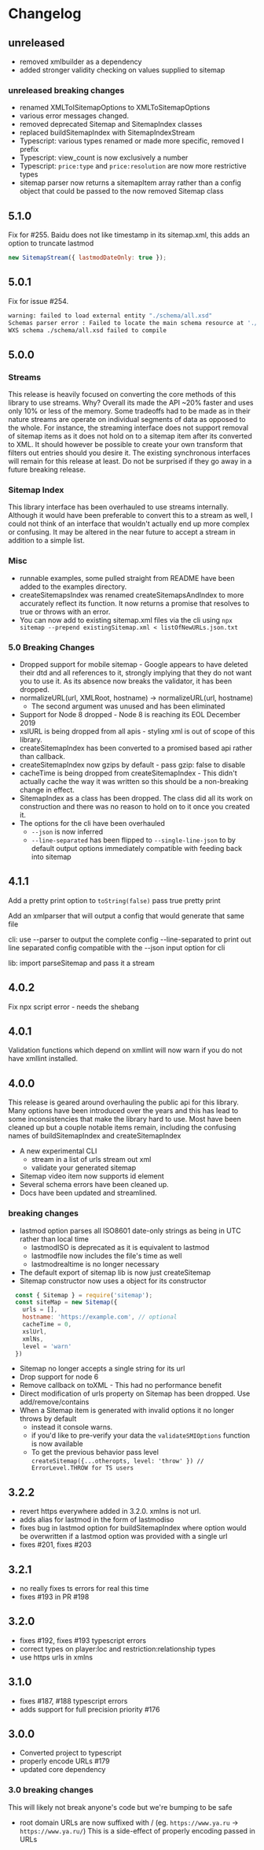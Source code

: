 # Changelog

## unreleased

- removed xmlbuilder as a dependency
- added stronger validity checking on values supplied to sitemap

### unreleased breaking changes

- renamed XMLToISitemapOptions to XMLToSitemapOptions
- various error messages changed.
- removed deprecated Sitemap and SitemapIndex classes
- replaced buildSitemapIndex with SitemapIndexStream
- Typescript: various types renamed or made more specific, removed I prefix
- Typescript: view_count is now exclusively a number
- Typescript: `price:type` and `price:resolution` are now more restrictive types
- sitemap parser now returns a sitemapItem array rather than a config object that could be passed to the now removed Sitemap class

## 5.1.0

Fix for #255. Baidu does not like timestamp in its sitemap.xml, this adds an option to truncate lastmod

```js
new SitemapStream({ lastmodDateOnly: true });
```

## 5.0.1

Fix for issue #254.

```sh
warning: failed to load external entity "./schema/all.xsd"
Schemas parser error : Failed to locate the main schema resource at './schema/all.xsd'.
WXS schema ./schema/all.xsd failed to compile
```

## 5.0.0

### Streams

This release is heavily focused on converting the core methods of this library to use streams. Why? Overall its made the API ~20% faster and uses only 10% or less of the memory. Some tradeoffs had to be made as in their nature streams are operate on individual segments of data as opposed to the whole. For instance, the streaming interface does not support removal of sitemap items as it does not hold on to a sitemap item after its converted to XML. It should however be possible to create your own transform that filters out entries should you desire it. The existing synchronous interfaces will remain for this release at least. Do not be surprised if they go away in a future breaking release.

### Sitemap Index

This library interface has been overhauled to use streams internally. Although it would have been preferable to convert this to a stream as well, I could not think of an interface that wouldn't actually end up more complex or confusing. It may be altered in the near future to accept a stream in addition to a simple list.

### Misc

- runnable examples, some pulled straight from README have been added to the examples directory.
- createSitemapsIndex was renamed createSitemapsAndIndex to more accurately reflect its function. It now returns a promise that resolves to true or throws with an error.
- You can now add to existing sitemap.xml files via the cli using `npx sitemap --prepend existingSitemap.xml < listOfNewURLs.json.txt`

### 5.0 Breaking Changes

- Dropped support for mobile sitemap - Google appears to have deleted their dtd and all references to it, strongly implying that they do not want you to use it. As its absence now breaks the validator, it has been dropped.
- normalizeURL(url, XMLRoot, hostname) -> normalizeURL(url, hostname)
  - The second argument was unused and has been eliminated
- Support for Node 8 dropped - Node 8 is reaching its EOL December 2019
- xslURL is being dropped from all apis - styling xml is out of scope of this library.
- createSitemapIndex has been converted to a promised based api rather than callback.
- createSitemapIndex now gzips by default - pass gzip: false to disable
- cacheTime is being dropped from createSitemapIndex - This didn't actually cache the way it was written so this should be a non-breaking change in effect.
- SitemapIndex as a class has been dropped. The class did all its work on construction and there was no reason to hold on to it once you created it.
- The options for the cli have been overhauled
  - `--json` is now inferred
  - `--line-separated` has been flipped to `--single-line-json` to by default output options immediately compatible with feeding back into sitemap

## 4.1.1

Add a pretty print option to `toString(false)`
pass true pretty print

Add an xmlparser that will output a config that would generate that same file

  cli:
    use --parser to output the complete config --line-separated to print out line
    separated config compatible with the --json input option for cli
  
  lib: import parseSitemap and pass it a stream

## 4.0.2

Fix npx script error - needs the shebang

## 4.0.1

Validation functions which depend on xmllint will now warn if you do not have xmllint installed.

## 4.0.0

This release is geared around overhauling the public api for this library. Many
options have been introduced over the years and this has lead to some inconsistencies
that make the library hard to use. Most have been cleaned up but a couple notable
items remain, including the confusing names of buildSitemapIndex and createSitemapIndex

- A new experimental CLI
  - stream in a list of urls stream out xml
  - validate your generated sitemap
- Sitemap video item now supports id element
- Several schema errors have been cleaned up.
- Docs have been updated and streamlined.

### breaking changes

- lastmod option parses all ISO8601 date-only strings as being in UTC rather than local time
  - lastmodISO is deprecated as it is equivalent to lastmod
  - lastmodfile now includes the file's time as well
  - lastmodrealtime is no longer necessary
- The default export of sitemap lib is now just createSitemap
- Sitemap constructor now uses a object for its constructor

```js
  const { Sitemap } = require('sitemap');
  const siteMap = new Sitemap({
    urls = [],
    hostname: 'https://example.com', // optional
    cacheTime = 0,
    xslUrl,
    xmlNs,
    level = 'warn'
  })
```

- Sitemap no longer accepts a single string for its url
- Drop support for node 6
- Remove callback on toXML - This had no performance benefit
- Direct modification of urls property on Sitemap has been dropped. Use add/remove/contains
- When a Sitemap item is generated with invalid options it no longer throws by default
  - instead it console warns.
  - if you'd like to pre-verify your data the `validateSMIOptions` function is
  now available
  - To get the previous behavior pass level `createSitemap({...otheropts, level: 'throw' }) // ErrorLevel.THROW for TS users`

## 3.2.2

- revert https everywhere added in 3.2.0. xmlns is not url.
- adds alias for lastmod in the form of lastmodiso
- fixes bug in lastmod option for buildSitemapIndex where option would be overwritten if a lastmod option was provided with a single url
- fixes #201, fixes #203

## 3.2.1

- no really fixes ts errors for real this time
- fixes #193 in PR #198

## 3.2.0

- fixes #192, fixes #193 typescript errors
- correct types on player:loc and restriction:relationship types
- use https urls in xmlns

## 3.1.0

- fixes #187, #188 typescript errors
- adds support for full precision priority #176

## 3.0.0

- Converted project to typescript
- properly encode URLs #179
- updated core dependency

### 3.0 breaking changes

This will likely not break anyone's code but we're bumping to be safe

- root domain URLs are now suffixed with / (eg. `https://www.ya.ru` -> `https://www.ya.ru/`) This is a side-effect of properly encoding passed in URLs
